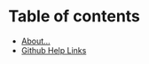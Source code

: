 # Table of contents

* [About...](README.md)
* [Github Help Links](https://linecrest.gitbook.io/github-resource-links)
